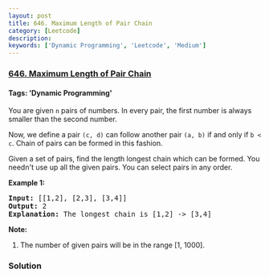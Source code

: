 ```yaml
---
layout: post
title: 646. Maximum Length of Pair Chain
category: [Leetcode]
description: 
keywords: ['Dynamic Programming', 'Leetcode', 'Medium']
---
```

### [646. Maximum Length of Pair Chain](https://leetcode.com/problems/maximum-length-of-pair-chain)

#### Tags: 'Dynamic Programming'

<div class="content__u3I1 question-content__JfgR"><div><p>
You are given <code>n</code> pairs of numbers. In every pair, the first number is always smaller than the second number.
</p>
<p>
Now, we define a pair <code>(c, d)</code> can follow another pair <code>(a, b)</code> if and only if <code>b &lt; c</code>. Chain of pairs can be formed in this fashion. 
</p>
<p>
Given a set of pairs, find the length longest chain which can be formed. You needn't use up all the given pairs. You can select pairs in any order.
</p>
<p><b>Example 1:</b><br/>
</p><pre><b>Input:</b> [[1,2], [2,3], [3,4]]
<b>Output:</b> 2
<b>Explanation:</b> The longest chain is [1,2] -&gt; [3,4]
</pre>
<p></p>
<p><b>Note:</b><br/>
</p><ol>
<li>The number of given pairs will be in the range [1, 1000].</li>
</ol>
<p></p></div></div>

### Solution
